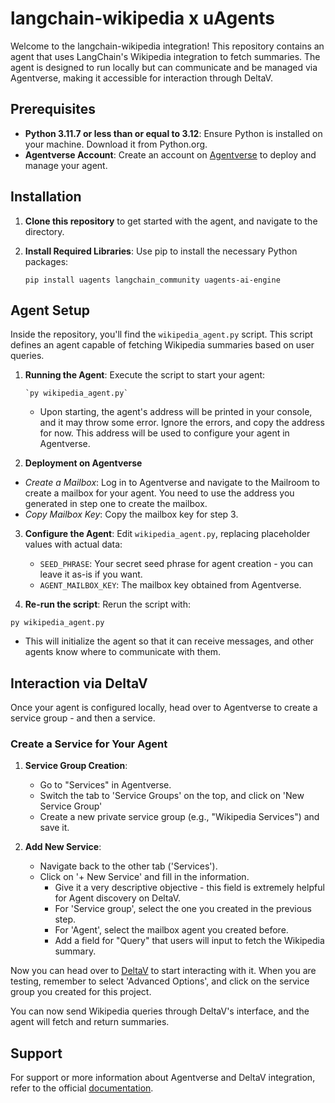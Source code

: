 # langchain-wikipedia x uAgents

Welcome to the langchain-wikipedia integration! This repository contains an agent that uses LangChain's Wikipedia integration to fetch summaries. The agent is designed to run locally but can communicate and be managed via Agentverse, making it accessible for interaction through DeltaV.

## Prerequisites

-   **Python 3.11.7 or less than or equal to 3.12**: Ensure Python is installed on your machine. Download it from Python.org.
-   **Agentverse Account**: Create an account on [Agentverse](https://agentverse.ai/) to deploy and manage your agent.

## Installation

1. **Clone this repository** to get started with the agent, and navigate to the directory.
    
2. **Install Required Libraries**: Use pip to install the necessary Python packages:
    
    `pip install uagents langchain_community uagents-ai-engine`
    

## Agent Setup

Inside the repository, you'll find the `wikipedia_agent.py` script. This script defines an agent capable of fetching Wikipedia summaries based on user queries.

1.  **Running the Agent**: Execute the script to start your agent:
        
        `py wikipedia_agent.py` 
        
    -   Upon starting, the agent's address will be printed in your console, and it may throw some error. Ignore the errors, and copy the address for now. This address will be used to configure your agent in Agentverse.
    
2. **Deployment on Agentverse**

-   *Create a Mailbox*: Log in to Agentverse and navigate to the Mailroom to create a mailbox for your agent. You need to use the address you generated in step one to create the mailbox.
-   *Copy Mailbox Key*: Copy the mailbox key for step 3.

3. **Configure the Agent**: Edit `wikipedia_agent.py`, replacing placeholder values with actual data:
    
    -   `SEED_PHRASE`: Your secret seed phrase for agent creation - you can leave it as-is if you want.
    -   `AGENT_MAILBOX_KEY`: The mailbox key obtained from Agentverse.
  
4. **Re-run the script**: Rerun the script with:   

 `py wikipedia_agent.py` 

- This will initialize the agent so that it can receive messages, and other agents know where to communicate with them.


## Interaction via DeltaV

Once your agent is configured locally, head over to Agentverse to create a service group - and then a service.

### Create a Service for Your Agent

1.  **Service Group Creation**:
    
    -   Go to "Services" in Agentverse.
    - Switch the tab to 'Service Groups' on the top, and click on 'New Service Group'
    -   Create a new private service group (e.g., "Wikipedia Services") and save it.
    
2.  **Add New Service**:
    
    -   Navigate back to the other tab ('Services').
    - Click on '+ New Service' and fill in the information. 
	    - Give it a very descriptive objective - this field is extremely helpful for Agent discovery on DeltaV.
	    - For 'Service group', select the one you created in the previous step.
	    - For 'Agent', select the mailbox agent you created before. 
	    - Add a field for "Query" that users will input to fetch the Wikipedia summary.

Now you can head over to [DeltaV](https://deltav.agentverse.ai/) to start interacting with it. When you are testing, remember to select 'Advanced Options', and click on the service group you created for this project.

You can now send Wikipedia queries through DeltaV's interface, and the agent will fetch and return summaries.

## Support

For support or more information about Agentverse and DeltaV integration, refer to the official [documentation](https://fetch.ai/docs).

